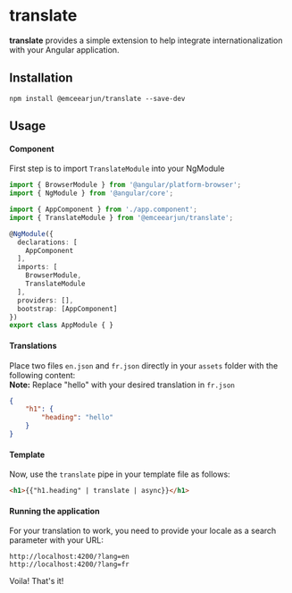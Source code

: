 # translate
<b>translate</b> provides a simple extension to help integrate internationalization with your Angular application.

## Installation
```posh
npm install @emceearjun/translate --save-dev
```

## Usage

#### Component
First step is to import `TranslateModule` into your NgModule
```ts
import { BrowserModule } from '@angular/platform-browser';
import { NgModule } from '@angular/core';

import { AppComponent } from './app.component';
import { TranslateModule } from '@emceearjun/translate';

@NgModule({
  declarations: [
    AppComponent
  ],
  imports: [
    BrowserModule,
    TranslateModule
  ],
  providers: [],
  bootstrap: [AppComponent]
})
export class AppModule { }
```

#### Translations
Place two files `en.json` and `fr.json` directly in your `assets` folder with the following content:<br>
<b>Note:</b> Replace "hello" with your desired translation in `fr.json`
```json
{
    "h1": {
        "heading": "hello"
    }
}
```

#### Template
Now, use the `translate` pipe in your template file as follows:
```html
<h1>{{"h1.heading" | translate | async}}</h1>
```

#### Running the application
For your translation to work, you need to provide your locale as a search parameter with your URL:
```
http://localhost:4200/?lang=en
http://localhost:4200/?lang=fr
```

Voila! That's it!
